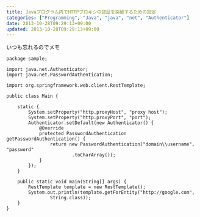 ```yaml
---
title: Javaプログラム内でHTTPプロキシの認証を突破するための設定
categories: ["Programming", "Java", "java", "net", "Authenticator"]
date: 2013-10-28T09:29:13+09:00
updated: 2013-10-28T09:29:13+09:00
---
```


いつも忘れるのでメモ

    package sample;
    
    import java.net.Authenticator;
    import java.net.PasswordAuthentication;
    
    import org.springframework.web.client.RestTemplate;
    
    public class Main {
    
        static {
            System.setProperty("http.proxyHost", "proxy host");
            System.setProperty("http.proxyPort", "port");
            Authenticator.setDefault(new Authenticator() {
                @Override
                protected PasswordAuthentication getPasswordAuthentication() {
                    return new PasswordAuthentication("domain\\username", "password"
                            .toCharArray());
                }
            });
        }
    
        public static void main(String[] args) {
            RestTemplate template = new RestTemplate();
            System.out.println(template.getForEntity("http://google.com",
                    String.class));
        }
    }


